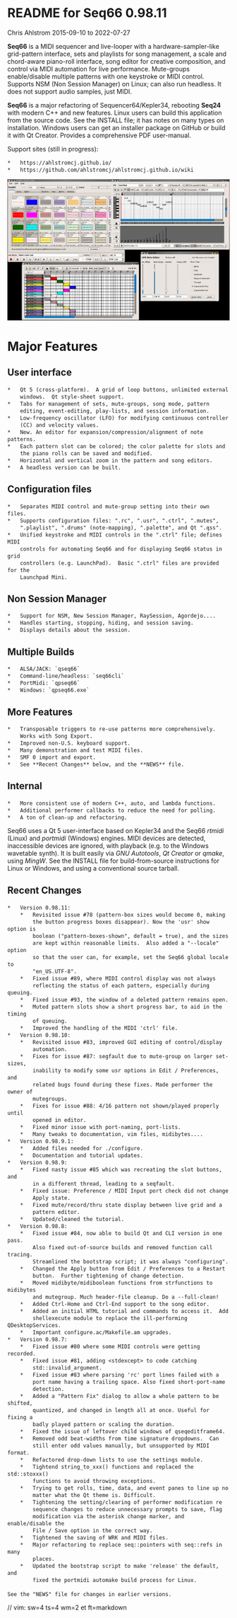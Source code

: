 # README for Seq66 0.98.11

Chris Ahlstrom
2015-09-10 to 2022-07-27

__Seq66__ is a MIDI sequencer and live-looper with a hardware-sampler-like
grid-pattern interface, sets and playlists for song management, a scale and
chord-aware piano-roll interface, song editor for creative composition, and
control via MIDI automation for live performance.  Mute-groups enable/disable
multiple patterns with one keystroke or MIDI control. Supports NSM (Non Session
Manager) on Linux; can also run headless.  It does not support audio samples,
just MIDI.

__Seq66__ is a major refactoring of Sequencer64/Kepler34, rebooting __Seq24__
with modern C++ and new features.  Linux users can build this application from
the source code.  See the INSTALL file; it has notes on many types on
installation.  Windows users can get an installer package on GitHub or build it
with Qt Creator.  Provides a comprehensive PDF user-manual.

Support sites (still in progress):

    *   https://ahlstromcj.github.io/
    *   https://github.com/ahlstromcj/ahlstromcj.github.io/wiki

![Alt text](doc/latex/images/main-window/main-windows.png?raw=true "Seq66")

# Major Features

##  User interface

    *   Qt 5 (cross-platform).  A grid of loop buttons, unlimited external
        windows.  Qt style-sheet support.
    *   Tabs for management of sets, mute-groups, song mode, pattern
        editing, event-editing, play-lists, and session information.
    *   Low-frequency oscillator (LFO) for modifying continuous controller
        (CC) and velocity values.
    *   New. An editor for expansion/compression/alignment of note patterns.
    *   Each pattern slot can be colored; the color palette for slots and
        the piano rolls can be saved and modified.
    *   Horizontal and vertical zoom in the pattern and song editors.
    *   A headless version can be built.

##  Configuration files

    *   Separates MIDI control and mute-group setting into their own files.
    *   Supports configuration files: ".rc", ".usr", ".ctrl", ".mutes",
        ".playlist", ".drums" (note-mapping), ".palette", and Qt ".qss".
    *   Unified keystroke and MIDI controls in the ".ctrl" file; defines MIDI
        controls for automating Seq66 and for displaying Seq66 status in grid
        controllers (e.g. LaunchPad).  Basic ".ctrl" files are provided for the
        Launchpad Mini.

##  Non Session Manager

    *   Support for NSM, New Session Manager, RaySession, Agordejo....
    *   Handles starting, stopping, hiding, and session saving.
    *   Displays details about the session.

##  Multiple Builds

    *   ALSA/JACK: `qseq66`
    *   Command-line/headless: `seq66cli`
    *   PortMidi: `qpseq66`
    *   Windows: `qpseq66.exe`

##  More Features

    *   Transposable triggers to re-use patterns more comprehensively.
        Works with Song Export.
    *   Improved non-U.S. keyboard support.
    *   Many demonstration and test MIDI files.
    *   SMF 0 import and export.
    *   See **Recent Changes** below, and the **NEWS** file.

##  Internal

    *   More consistent use of modern C++, auto, and lambda functions.
    *   Additional performer callbacks to reduce the need for polling.
    *   A ton of clean-up and refactoring.

Seq66 uses a Qt 5 user-interface based on Kepler34 and the Seq66 *rtmidi*
(Linux) and *portmidi* (Windows) engines.  MIDI devices are detected,
inaccessible devices are ignored, with playback (e.g. to the Windows wavetable
synth). It is built easily via *GNU Autotools*, *Qt Creator* or *qmake*, using
*MingW*.  See the INSTALL file for build-from-source instructions for Linux or
Windows, and using a conventional source tarball.

## Recent Changes

    *   Version 0.98.11:
        *   Revisited issue #78 (pattern-box sizes would become 0, making
            the button progress boxes disappear). Now the 'usr' show option is
            boolean ("pattern-boxes-shown", default = true), and the sizes
            are kept within reasonable limits.  Also added a "--locale" option
            so that the user can, for example, set the Seq66 global locale to
            "en_US.UTF-8".
        *   Fixed issue #89, where MIDI control display was not always
            reflecting the status of each pattern, especially during queuing.
        *   Fixed issue #93, the window of a deleted pattern remains open.
        *   Muted pattern slots show a short progress bar, to aid in the timing
            of queuing.
        *   Improved the handling of the MIDI 'ctrl' file.
    *   Version 0.98.10:
        *   Revisited issue #83, improved GUI editing of control/display
            automation.
        *   Fixes for issue #87: segfault due to mute-group on larger set-sizes,
            inability to modify some usr options in Edit / Preferences, and
            related bugs found during these fixes. Made performer the owner of
            mutegroups.
        *   Fixes for issue #88: 4/16 pattern not shown/played properly until
            opened in editor.
        *   Fixed minor issue with port-naming, port-lists.
        *   Many tweaks to documentation, vim files, midibytes....
    *   Version 0.98.9.1:
        *   Added files needed for ./configure.
        *   Documentation and tutorial updates.
    *   Version 0.98.9:
        *   Fixed nasty issue #85 which was recreating the slot buttons, and
            in a different thread, leading to a seqfault.
        *   Fixed issue: Preference / MIDI Input port check did not change
            Apply state.
        *   Fixed mute/record/thru state display between live grid and a
            pattern editor.
        *   Updated/cleaned the tutorial.
    *   Version 0.98.8:
        *   Fixed issue #84, now able to build Qt and CLI version in one pass.
            Also fixed out-of-source builds and removed function call tracing.
            Streamlined the bootstrap script; it was always "configuring".
        *   Changed the Apply button from Edit / Preferences to a Restart
            button.  Further tightening of change detection.
        *   Moved midibyte/midiboolean functions from strfunctions to midibytes
            and mutegroup. Much header-file cleanup. Do a --full-clean!
        *   Added Ctrl-Home and Ctrl-End support to the song editor.
        *   Added an initial HTML tutorial and commands to access it.  Add
            shellexecute module to replace the ill-performing QDesktopServices.
        *   Important configure.ac/Makefile.am upgrades.
    *   Version 0.98.7:
        *   Fixed issue #80 where some MIDI controls were getting recorded.
        *   Fixed issue #81, adding <stdexcept> to code catching
            std::invalid_argument.
        *   Fixed issue #83 where parsing 'rc' port lines failed with a
            port name having a trailing space. Also fixed short-port-name
            detection.
        *   Added a "Pattern Fix" dialog to allow a whole pattern to be shifted,
            quantized, and changed in length all at once. Useful for fixing a
            badly played pattern or scaling the duration.
        *   Fixed the issue of leftover child windows of qseqeditframe64.
        *   Removed odd beat-widths from time signature dropdowns.  Can
            still enter odd values manually, but unsupported by MIDI format.
        *   Refactored drop-down lists to use the settings module.
        *   Tightend string_to_xxx() functions and replaced the std::stoxxx()
            functions to avoid throwing exceptions.
        *   Trying to get rolls, time, data, and event panes to line up no
            matter what the Qt theme is. Difficult.
        *   Tightening the setting/clearing of performer modification re
            sequence changes to reduce unnecessary prompts to save, flag
            modification via the asterisk change marker, and enable/disable the
            File / Save option in the correct way.
        *   Tightened the saving of WRK and MIDI files.
        *   Major refactoring to replace seq::pointers with seq::refs in many
            places.
        *   Updated the bootstrap script to make 'release' the default, and
            fixed the portmidi automake build process for Linux.

    See the "NEWS" file for changes in earlier versions.

// vim: sw=4 ts=4 wm=2 et ft=markdown

